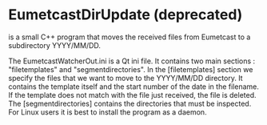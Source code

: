 EumetcastDirUpdate (deprecated)
==================

is a small C++ program that moves the received files from Eumetcast to a subdirectory YYYY/MM/DD. 

The EumetcastWatcherOut.ini is a Qt ini file. It contains two main sections : "filetemplates" and "segmentdirectories".
In the [filetemplates] section we specify the files that we want to move to the YYYY/MM/DD directory. It contains the template itself and the start number of the date in the filename. 
If the template does not match with the file just received, the file is deleted. 
The [segmentdirectories] contains the directories that must be inspected.
For Linux users it is best to install the program as a daemon.


